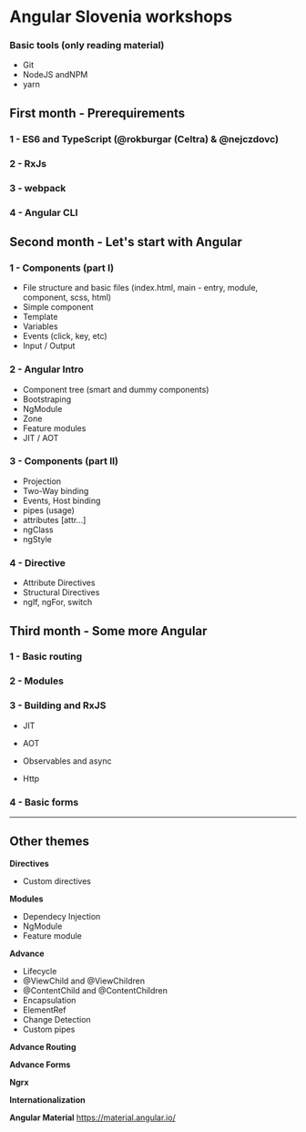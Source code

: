 # Angular Slovenia workshops

### Basic tools (only reading material)
* Git
* NodeJS andNPM
* yarn

## First month - Prerequirements

### 1 - ES6 and TypeScript (@rokburgar (Celtra) & @nejczdovc)

### 2 - RxJs

### 3 - webpack

### 4 - Angular CLI


## Second month - Let's start with Angular

### 1 - Components (part I)
* File structure and basic files (index.html, main - entry, module, component, scss, html)
* Simple component
* Template
* Variables
* Events (click, key, etc)
* Input / Output

### 2 - Angular Intro
* Component tree (smart and dummy components)
* Bootstraping
* NgModule
* Zone
* Feature modules
* JIT / AOT

### 3 - Components (part II)
* Projection
* Two-Way binding
* Events, Host binding
* pipes (usage)
* attributes [attr...]
* ngClass
* ngStyle

### 4 - Directive
* Attribute Directives
* Structural Directives
* ngIf, ngFor, switch


## Third month - Some more Angular

### 1 - Basic routing

### 2 - Modules

### 3 - Building and RxJS
* JIT
* AOT

* Observables and async
* Http

### 4 - Basic forms

---

## Other themes

**Directives**
* Custom directives

**Modules**
* Dependecy Injection
* NgModule
* Feature module

**Advance**
* Lifecycle
* @ViewChild and @ViewChildren
* @ContentChild and @ContentChildren
* Encapsulation
* ElementRef
* Change Detection
* Custom pipes

**Advance Routing**

**Advance Forms**

**Ngrx**

**Internationalization**

**Angular Material**
https://material.angular.io/

